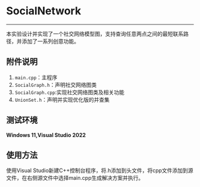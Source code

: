 # SocialNetwork 

---

本实验设计并实现了一个社交网络模型图，支持查询任意两点之间的最短联系路径，并添加了一系列创意功能。



## 附件说明

1. `main.cpp`：主程序
2. `SocialGraph.h`：声明社交网络图类
3. `SocialGraph.cpp`:实现社交网络图类及相关功能
4. `UnionSet.h`：声明并实现优化版的并查集



## 测试环境

**Windows 11,Visual Studio 2022**



## 使用方法

使用Visual Studio新建C++控制台程序，将.h添加到头文件，将cpp文件添加到源文件，在右侧源文件中选择main.cpp生成解决方案并执行。


